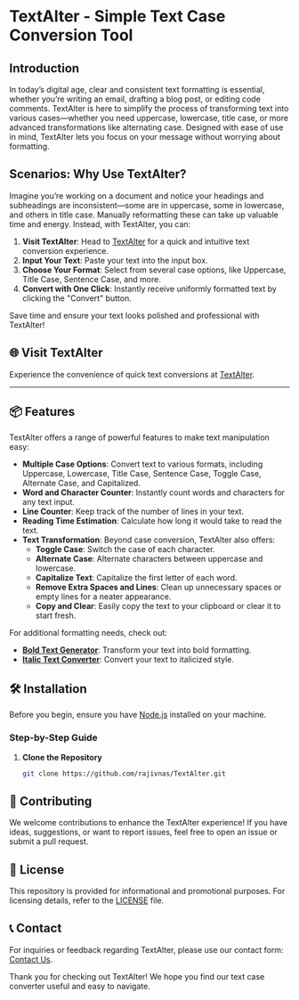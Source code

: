 # TextAlter - Simple Text Case Conversion Tool

## Introduction

In today’s digital age, clear and consistent text formatting is essential, whether you’re writing an email, drafting a blog post, or editing code comments. TextAlter is here to simplify the process of transforming text into various cases—whether you need uppercase, lowercase, title case, or more advanced transformations like alternating case. Designed with ease of use in mind, TextAlter lets you focus on your message without worrying about formatting.

## Scenarios: Why Use TextAlter?

Imagine you’re working on a document and notice your headings and subheadings are inconsistent—some are in uppercase, some in lowercase, and others in title case. Manually reformatting these can take up valuable time and energy. Instead, with TextAlter, you can:

1. **Visit TextAlter**: Head to [TextAlter](https://www.textalter.com/) for a quick and intuitive text conversion experience.
2. **Input Your Text**: Paste your text into the input box.
3. **Choose Your Format**: Select from several case options, like Uppercase, Title Case, Sentence Case, and more.
4. **Convert with One Click**: Instantly receive uniformly formatted text by clicking the "Convert" button.

Save time and ensure your text looks polished and professional with TextAlter!

## 🌐 Visit TextAlter
Experience the convenience of quick text conversions at [TextAlter](https://www.textalter.com/).

---

## 📦 Features

TextAlter offers a range of powerful features to make text manipulation easy:

- **Multiple Case Options**: Convert text to various formats, including Uppercase, Lowercase, Title Case, Sentence Case, Toggle Case, Alternate Case, and Capitalized.
- **Word and Character Counter**: Instantly count words and characters for any text input.
- **Line Counter**: Keep track of the number of lines in your text.
- **Reading Time Estimation**: Calculate how long it would take to read the text.
- **Text Transformation**: Beyond case conversion, TextAlter also offers:
  - **Toggle Case**: Switch the case of each character.
  - **Alternate Case**: Alternate characters between uppercase and lowercase.
  - **Capitalize Text**: Capitalize the first letter of each word.
  - **Remove Extra Spaces and Lines**: Clean up unnecessary spaces or empty lines for a neater appearance.
  - **Copy and Clear**: Easily copy the text to your clipboard or clear it to start fresh.

For additional formatting needs, check out:
- **[Bold Text Generator](https://www.textalter.com/bold-text-generator)**: Transform your text into bold formatting.
- **[Italic Text Converter](https://www.textalter.com/italic-text-converter)**: Convert your text to italicized style.

## 🛠️ Installation

Before you begin, ensure you have [Node.js](https://nodejs.org/) installed on your machine.

### Step-by-Step Guide

1. **Clone the Repository**  
   ```bash
   git clone https://github.com/rajivnas/TextAlter.git


## 🤝 Contributing

We welcome contributions to enhance the TextAlter experience! If you have ideas, suggestions, or want to report issues, feel free to open an issue or submit a pull request.

## 📄 License

This repository is provided for informational and promotional purposes. For licensing details, refer to the [LICENSE](LICENSE) file.

## 📞 Contact

For inquiries or feedback regarding TextAlter, please use our contact form: [Contact Us](https://www.textalter.com/contact).

Thank you for checking out TextAlter! We hope you find our text case converter useful and easy to navigate.

